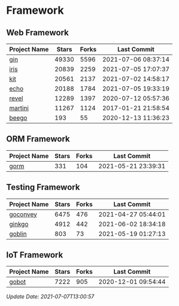 # Framework

## Web Framework
| Project Name | Stars | Forks | Last Commit |
| ------------ | ----- | ----- | ----------- |
| [gin](https://github.com/gin-gonic/gin) | 49330 | 5596 | 2021-07-06 08:37:14 |
| [iris](https://github.com/kataras/iris) | 20839 | 2259 | 2021-07-05 17:07:37 |
| [kit](https://github.com/go-kit/kit) | 20561 | 2137 | 2021-07-02 14:58:17 |
| [echo](https://github.com/labstack/echo) | 20188 | 1784 | 2021-07-05 19:33:19 |
| [revel](https://github.com/revel/revel) | 12289 | 1397 | 2020-07-12 05:57:36 |
| [martini](https://github.com/go-martini/martini) | 11267 | 1124 | 2017-01-21 21:58:54 |
| [beego](https://github.com/astaxie/beego) | 193 | 55 | 2020-12-13 11:36:23 |

## ORM Framework
| Project Name | Stars | Forks | Last Commit |
| ------------ | ----- | ----- | ----------- |
| [gorm](https://github.com/jinzhu/gorm) | 331 | 104 | 2021-05-21 23:39:31 |

## Testing Framework
| Project Name | Stars | Forks | Last Commit |
| ------------ | ----- | ----- | ----------- |
| [goconvey](https://github.com/smartystreets/goconvey) | 6475 | 476 | 2021-04-27 05:44:01 |
| [ginkgo](https://github.com/onsi/ginkgo) | 4912 | 442 | 2021-06-02 18:34:18 |
| [goblin](https://github.com/franela/goblin) | 803 | 73 | 2021-05-19 01:27:13 |

## IoT Framework
| Project Name | Stars | Forks | Last Commit |
| ------------ | ----- | ----- | ----------- |
| [gobot](https://github.com/hybridgroup/gobot) | 7222 | 905 | 2020-12-01 09:54:44 |

*Update Date: 2021-07-07T13:00:57*